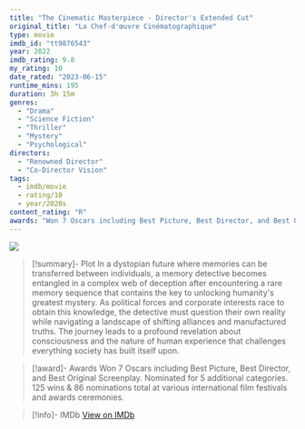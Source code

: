 ```yaml
---
title: "The Cinematic Masterpiece - Director's Extended Cut"
original_title: "La Chef-d'œuvre Cinématographique"
type: movie
imdb_id: "tt9876543"
year: 2022
imdb_rating: 9.8
my_rating: 10
date_rated: "2023-06-15"
runtime_mins: 195
duration: 3h 15m
genres:
  - "Drama"
  - "Science Fiction"
  - "Thriller"
  - "Mystery"
  - "Psychological"
directors:
  - "Renowned Director"
  - "Co-Director Vision"
tags:
  - imdb/movie
  - rating/10
  - year/2020s
content_rating: "R"
awards: "Won 7 Oscars including Best Picture, Best Director, and Best Original Screenplay. Nominated for 5 additional categories. 125 wins & 86 nominations total at various international film festivals and awards ceremonies."
---
```


![](https://example.com/masterpiece_poster.jpg)

>[!summary]- Plot
> In a dystopian future where memories can be transferred between individuals, a memory detective becomes entangled in a complex web of deception after encountering a rare memory sequence that contains the key to unlocking humanity's greatest mystery. As political forces and corporate interests race to obtain this knowledge, the detective must question their own reality while navigating a landscape of shifting alliances and manufactured truths. The journey leads to a profound revelation about consciousness and the nature of human experience that challenges everything society has built itself upon.

>[!award]- Awards
> Won 7 Oscars including Best Picture, Best Director, and Best Original Screenplay. Nominated for 5 additional categories. 125 wins & 86 nominations total at various international film festivals and awards ceremonies.

>[!info]- IMDb
> [View on IMDb](https://www.imdb.com/title/tt9876543/)

